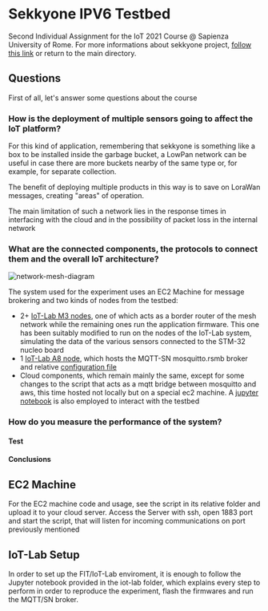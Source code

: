 # Sekkyone IPV6 Testbed

Second Individual Assignment for the IoT 2021 Course @ Sapienza University of Rome. For more informations about sekkyone project, [follow this link](https://github.com/drjack0/iot2020-2021/tree/main/sekkyone) or return to the main directory.

## Questions

First of all, let's answer some questions about the course

### How is the deployment of multiple sensors going to affect the IoT platform?

For this kind of application, remembering that sekkyone is something like a box to be installed inside the garbage bucket, a LowPan network can be useful in case there are more buckets nearby of the same type or, for example, for separate collection.

The benefit of deploying multiple products in this way is to save on LoraWan messages, creating "areas" of operation.

The main limitation of such a network lies in the response times in interfacing with the cloud and in the possibility of packet loss in the internal network

### What are the connected components, the protocols to connect them and the overall IoT architecture?

![network-mesh-diagram](./images/Sekkyone_mesh_networking.png)

The system used for the experiment uses an EC2 Machine for message brokering and two kinds of nodes from the testbed:
* 2+ [IoT-Lab M3 nodes](https://www.iot-lab.info/docs/boards/iot-lab-m3/), one of which acts as a border router of the mesh network while the remaining ones run the application firmware. This one has been suitably modified to run on the nodes of the IoT-Lab system, simulating the data of the various sensors connected to the STM-32 nucleo board
* 1 [IoT-Lab A8 node](https://www.iot-lab.info/docs/boards/iot-lab-a8-m3/), which hosts the MQTT-SN mosquitto.rsmb broker and relative [configuration file](./iot-lab/config.conf)
* Cloud components, which remain mainly the same, except for some changes to the script that acts as a mqtt bridge between mosquitto and aws, this time hosted not locally but on a special ec2 machine. A [jupyter notebook](./iot-lab/sekkyone_mesh.ipynb) is also employed to interact with the testbed

### How do you measure the performance of the system?

#### Test

#### Conclusions

## EC2 Machine

For the EC2 machine code and usage, see the script in its relative folder and upload it to your cloud server. Access the Server with ssh, open 1883 port and start the script, that will listen for incoming communications on port previously mentioned

## IoT-Lab Setup

In order to set up the FIT/IoT-Lab enviroment, it is enough to follow the Jupyter notebook provided in the iot-lab folder, which explains every step to perform in order to reproduce the experiment, flash the firmwares and run the MQTT/SN broker.

